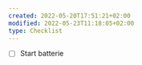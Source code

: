 ```yaml
---
created: 2022-05-20T17:51:21+02:00
modified: 2022-05-23T11:18:05+02:00
type: Checklist
---
```


- [ ] Start batterie
